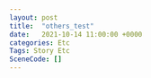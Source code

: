 ```yaml
---
layout: post
title:  "others_test"
date:   2021-10-14 11:00:00 +0000
categories: Etc
Tags: Story Etc
SceneCode: []
---
```


